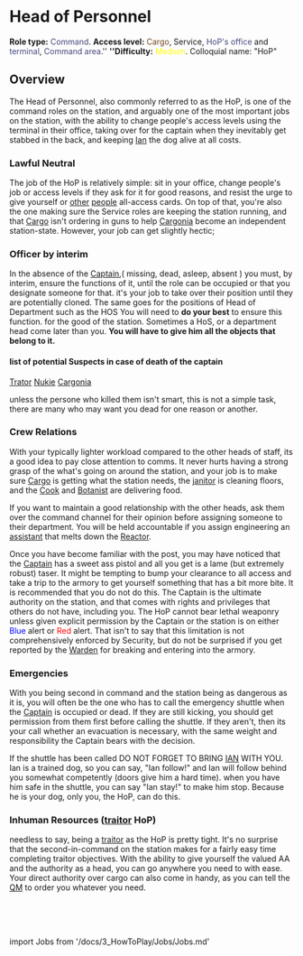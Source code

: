 # Head of Personnel
**Role type:** <font color="#45467d">Command</font>. **Access level:** <font color="#734823">Cargo</font>, Service, <font color="#45467d">HoP's office</font> and <font color="#45467d">terminal</font>, <font color="#45467d">Command area</font>.'' **''Difficulty:** <font color="Yellow">Medium</font>. Colloquial name: "HoP"

## Overview


The Head of Personnel, also commonly referred to as the HoP, is one of the command roles on the station, and arguably one of the most important jobs on the station, with the ability to change people's access levels using the terminal in their office, taking over for the captain when they inevitably get stabbed in the back, and keeping [Ian](\4_Univers\Mobs\Ian.md) the dog alive at all costs.
### Lawful Neutral

The job of the HoP is relatively simple: sit in your office, change people's job or access levels if they ask for it for good reasons, and resist the urge to give yourself or [other](\3_HowToPlay\Jobs\Civilian_roles\Entertainment_Roles\Clown.md) [people](\3_HowToPlay\Jobs\Service_roles\Assistant.md) all-access cards. On top of that, you're also the one making sure the Service roles are keeping the station running, and that [Cargo](\3_HowToPlay\Jobs\Cargo_roles\Cargo-Technician.md) isn't ordering in guns to help [Cargonia](\3_HowToPlay\Jobs\Antagonist_roles\Cargonia.md) become an independent station-state. However, your job can get slightly hectic;


### Officer by interim
In the absence of the [Captain](\3_HowToPlay\Jobs\Command_roles\Captain.md),( missing, dead, asleep, absent ) you must, by interim, ensure the functions of it, until the role can be occupied or that you designate someone for that.  it's your job to take over their position until they are potentially cloned.
The same goes for the positions of Head of Department such as the HOS
You will need to **do your best** to ensure this function. for the good of the station.
Sometimes a HoS, or a department head come later than you.
**You will have to give him  all the objects that belong to it.**


#### list of potential Suspects in case of death of the captain
[Trator](\3_HowToPlay\Jobs\Antagonist_roles\Traitor.md) [Nukie](Nuclear%20Operative.md) [Cargonia](\3_HowToPlay\Jobs\Antagonist_roles\Cargonia.md)

unless the persone who killed them isn't smart, this is not a simple task, there are many who may want you dead for one reason or another.

### Crew Relations

With your typically lighter workload compared to the other heads of staff, its a good idea to pay close attention to comms. It never hurts having a strong grasp of the what's going on around the station, and your job is to make sure [Cargo](\3_HowToPlay\Jobs\Cargo_roles\Quartermaster.md) is getting what the station needs, the [janitor](\3_HowToPlay\Jobs\Service_roles\Janitor.md) is cleaning floors, and the [Cook](\3_HowToPlay\Jobs\Service_roles\Cook.md) and [Botanist](\3_HowToPlay\Jobs\Service_roles\Botanist.md) are delivering food.

If you want to maintain a good relationship with the other heads, ask them over the command channel for their opinion before assigning someone to their department. You will be held accountable if you assign engineering an [assistant](\3_HowToPlay\Jobs\Service_roles\Assistant.md) that melts down the [Reactor](\3_HowToPlay\Guides\Engineering_guides\Guide-to-the-nuclear-reactor.md).

Once you have become familiar with the post, you may have noticed that the [Captain](\3_HowToPlay\Jobs\Command_roles\Captain.md) has a sweet ass pistol and all you get is a lame (but extremely robust) taser. It might be tempting to bump your clearance to all access and take a trip to the armory to get yourself something that has a bit more bite. It is recommended that you do not do this. The Captain is the ultimate authority on the station, and that comes with rights and privileges that others do not have, including you. The HoP cannot bear lethal weaponry unless given explicit permission by the Captain or the station is on either <font color= "blue">Blue</font> alert or <font color= "red">Red</font> alert. That isn't to say that this limitation is not comprehensively enforced by Security, but do not be surprised if you get reported by the [Warden](\3_HowToPlay\Jobs\Security_roles\Warden.md) for breaking and entering into the armory.


### Emergencies

With you being second in command and the station being as dangerous as it is, you will often be the one who has to call the emergency shuttle when the [Captain](\3_HowToPlay\Jobs\Command_roles\Captain.md) is occupied or dead. If they are still kicking, you should get permission from them first before calling the shuttle. If they aren't, then its your call whether an evacuation is necessary, with the same weight and responsibility the Captain bears with the decision.

If the shuttle has been called DO NOT FORGET TO BRING [IAN](\4_Univers\Mobs\Ian.md) WITH YOU. Ian is a trained dog, so you can say, "Ian follow!" and Ian will follow behind you somewhat competently (doors give him a hard time). when you have him safe in the shuttle, you can say "Ian stay!" to make him stop. Because he is your dog, only you, the HoP, can do this.

### Inhuman Resources ([traitor](\3_HowToPlay\Jobs\Antagonist_roles\Traitor.md) HoP)

needless to say, being a [traitor](\3_HowToPlay\Jobs\Antagonist_roles\Traitor.md) as the HoP is pretty tight. It's no surprise that the second-in-command on the station makes for a fairly easy time completing traitor objectives. With the ability to give yourself the valued AA and the authority as a head, you can go anywhere you need to with ease. Your direct authority over cargo can also come in handy, as you can tell the [QM](\3_HowToPlay\Jobs\Cargo_roles\Quartermaster.md) to order you whatever you need.

  <br/>
<br/>
<br/>

import Jobs from '/docs/3_HowToPlay/Jobs/Jobs.md'

<Jobs />


